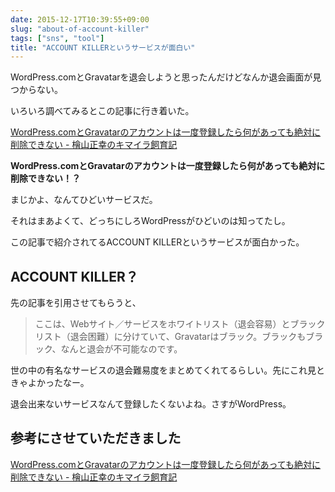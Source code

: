 ```yaml
---
date: 2015-12-17T10:39:55+09:00
slug: "about-of-account-killer"
tags: ["sns", "tool"]
title: "ACCOUNT KILLERというサービスが面白い"
---
```


WordPress.comとGravatarを退会しようと思ったんだけどなんか退会画面が見つからない。

いろいろ調べてみるとこの記事に行き着いた。

[WordPress.comとGravatarのアカウントは一度登録したら何があっても絶対に削除できない - 檜山正幸のキマイラ飼育記](http://d.hatena.ne.jp/m-hiyama/20150915/1442277074)

**WordPress.comとGravatarのアカウントは一度登録したら何があっても絶対に削除できない！？**

まじかよ、なんてひどいサービスだ。

それはまあよくて、どっちにしろWordPressがひどいのは知ってたし。

この記事で紹介されてるACCOUNT KILLERというサービスが面白かった。

## ACCOUNT KILLER？

先の記事を引用させてもらうと、

>ここは、Webサイト／サービスをホワイトリスト（退会容易）とブラックリスト（退会困難）に分けていて、Gravatarはブラック。ブラックもブラック、なんと退会が不可能なのです。

世の中の有名なサービスの退会難易度をまとめてくれてるらしい。先にこれ見ときゃよかったなー。

退会出来ないサービスなんて登録したくないよね。さすがWordPress。

## 参考にさせていただきました

[WordPress.comとGravatarのアカウントは一度登録したら何があっても絶対に削除できない - 檜山正幸のキマイラ飼育記](http://d.hatena.ne.jp/m-hiyama/20150915/1442277074)

